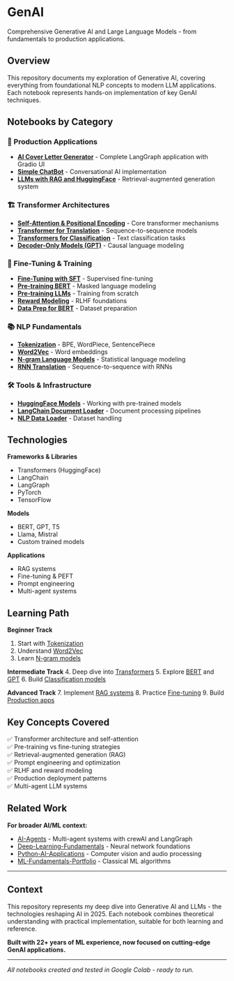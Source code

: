 # GenAI

Comprehensive Generative AI and Large Language Models - from fundamentals to production applications.

## Overview

This repository documents my exploration of Generative AI, covering everything from foundational NLP concepts to modern LLM applications. Each notebook represents hands-on implementation of key GenAI techniques.

## Notebooks by Category

### 🎯 Production Applications
- **[AI Cover Letter Generator](CoverLeterGenerator_Interface.ipynb)** - Complete LangGraph application with Gradio UI
- **[Simple ChatBot](SimpleChatBot.ipynb)** - Conversational AI implementation
- **[LLMs with RAG and HuggingFace](LLMs_RAGandHuggingFace.ipynb)** - Retrieval-augmented generation system

### 🏗️ Transformer Architectures
- **[Self-Attention & Positional Encoding](SelfAttention_PositionalEncoding.ipynb)** - Core transformer mechanisms
- **[Transformer for Translation](Transformer_for_Translation.ipynb)** - Sequence-to-sequence models
- **[Transformers for Classification](Transformers_for_Classification.ipynb)** - Text classification tasks
- **[Decoder-Only Models (GPT)](Decoder_Causal_LM_GPT.ipynb)** - Causal language modeling

### 🔧 Fine-Tuning & Training
- **[Fine-Tuning with SFT](Fine_Tuning_SFTTransformers.ipynb)** - Supervised fine-tuning
- **[Pre-training BERT](PreTrainingBERT.ipynb)** - Masked language modeling
- **[Pre-training LLMs](PretrainingLLMs_HuggingFace.ipynb)** - Training from scratch
- **[Reward Modeling](Reward_Modeling.ipynb)** - RLHF foundations
- **[Data Prep for BERT](DataPrep_for_BERT.ipynb)** - Dataset preparation

### 📚 NLP Fundamentals
- **[Tokenization](Tokenization.ipynb)** - BPE, WordPiece, SentencePiece
- **[Word2Vec](Word2Vec.ipynb)** - Word embeddings
- **[N-gram Language Models](Language_Modelling_With_N_Gram_Analysis.ipynb)** - Statistical language modeling
- **[RNN Translation](S_to_S_RNN_Translation.ipynb)** - Sequence-to-sequence with RNNs

### 🛠️ Tools & Infrastructure
- **[HuggingFace Models](ModelsWithHuggingFace.ipynb)** - Working with pre-trained models
- **[LangChain Document Loader](LangChain_Document_Loader.ipynb)** - Document processing pipelines
- **[NLP Data Loader](NLP_DataLoader.ipynb)** - Dataset handling

## Technologies

**Frameworks & Libraries**
- Transformers (HuggingFace)
- LangChain
- LangGraph
- PyTorch
- TensorFlow

**Models**
- BERT, GPT, T5
- Llama, Mistral
- Custom trained models

**Applications**
- RAG systems
- Fine-tuning & PEFT
- Prompt engineering
- Multi-agent systems

## Learning Path

**Beginner Track**
1. Start with [Tokenization](Tokenization.ipynb)
2. Understand [Word2Vec](Word2Vec.ipynb)
3. Learn [N-gram models](Language_Modelling_With_N_Gram_Analysis.ipynb)

**Intermediate Track**
4. Deep dive into [Transformers](SelfAttention_PositionalEncoding.ipynb)
5. Explore [BERT](PreTrainingBERT.ipynb) and [GPT](Decoder_Causal_LM_GPT.ipynb)
6. Build [Classification models](Transformers_for_Classification.ipynb)

**Advanced Track**
7. Implement [RAG systems](LLMs_RAGandHuggingFace.ipynb)
8. Practice [Fine-tuning](Fine_Tuning_SFTTransformers.ipynb)
9. Build [Production apps](CoverLeterGenerator_Interface.ipynb)

## Key Concepts Covered

✅ Transformer architecture and self-attention  
✅ Pre-training vs fine-tuning strategies  
✅ Retrieval-augmented generation (RAG)  
✅ Prompt engineering and optimization  
✅ RLHF and reward modeling  
✅ Production deployment patterns  
✅ Multi-agent LLM systems  

## Related Work

**For broader AI/ML context:**
- [AI-Agents](../AI-Agents) - Multi-agent systems with crewAI and LangGraph
- [Deep-Learning-Fundamentals](../Deep-Learning-Fundamentals) - Neural network foundations
- [Python-AI-Applications](../Python-AI-Applications) - Computer vision and audio processing
- [ML-Fundamentals-Portfolio](../ML-Fundamentals-Portfolio) - Classical ML algorithms

---

## Context

This repository represents my deep dive into Generative AI and LLMs - the technologies reshaping AI in 2025. Each notebook combines theoretical understanding with practical implementation, suitable for both learning and reference.

**Built with 22+ years of ML experience, now focused on cutting-edge GenAI applications.**

---

*All notebooks created and tested in Google Colab - ready to run.*
